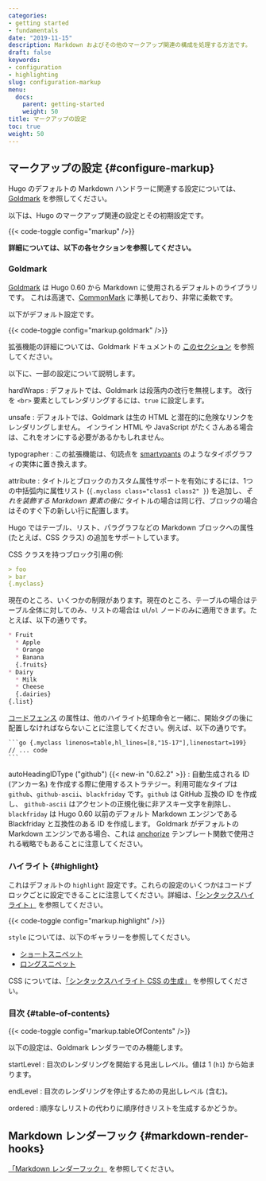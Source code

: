 ```yaml
---
categories:
- getting started
- fundamentals
date: "2019-11-15"
description: Markdown およびその他のマークアップ関連の構成を処理する方法です。
draft: false
keywords:
- configuration
- highlighting
slug: configuration-markup
menu:
  docs:
    parent: getting-started
    weight: 50
title: マークアップの設定
toc: true
weight: 50
---
```


## マークアップの設定 {#configure-markup}

Hugo のデフォルトの Markdown ハンドラーに関連する設定については、[Goldmark](#goldmark) を参照してください。

以下は、Hugo のマークアップ関連の設定とその初期設定です。

{{< code-toggle config="markup" />}}

**詳細については、以下の各セクションを参照してください。**

### Goldmark

[Goldmark](https://github.com/yuin/goldmark/) は Hugo 0.60 から Markdown に使用されるデフォルトのライブラリです。 これは高速で、[CommonMark](https://spec.commonmark.org/0.29/) に準拠しており、非常に柔軟です。

以下がデフォルト設定です。

{{< code-toggle config="markup.goldmark" />}}

拡張機能の詳細については、Goldmark ドキュメントの [このセクション](https://github.com/yuin/goldmark/#built-in-extensions) を参照してください。

以下に、一部の設定について説明します。

hardWraps
: デフォルトでは、Goldmark は段落内の改行を無視します。 改行を `<br>` 要素としてレンダリングするには、`true` に設定します。

unsafe
: デフォルトでは、Goldmark は生の HTML と潜在的に危険なリンクをレンダリングしません。 インライン HTML や JavaScript がたくさんある場合は、これをオンにする必要があるかもしれません。

typographer
: この拡張機能は、句読点を [smartypants](https://daringfireball.net/projects/smartypants/) のようなタイポグラフィの実体に置き換えます。

attribute
: タイトルとブロックのカスタム属性サポートを有効にするには、1つの中括弧内に属性リスト (`{.myclass class="class1 class2" }`) を追加し、_それを装飾する Markdown 要素の後に_ タイトルの場合は同じ行、ブロックの場合はそのすぐ下の新しい行に配置します。

Hugo ではテーブル、リスト、パラグラフなどの Markdown ブロックへの属性 (たとえば、CSS クラス) の追加をサポートしています。

CSS クラスを持つブロック引用の例:

```md
> foo
> bar
{.myclass}
```

現在のところ、いくつかの制限があります。現在のところ、テーブルの場合はテーブル全体に対してのみ、リストの場合は `ul`/`ol` ノードのみに適用できます。たとえば、以下の通りです。

```md
* Fruit
  * Apple
  * Orange
  * Banana
  {.fruits}
* Dairy
  * Milk
  * Cheese
  {.dairies}
{.list}
```

[コードフェンス](/content-management/syntax-highlighting/#highlighting-in-code-fences) の属性は、他のハイライト処理命令と一緒に、開始タグの後に配置しなければならないことに注意してください。例えば、以下の通りです。

````txt
```go {.myclass linenos=table,hl_lines=[8,"15-17"],linenostart=199}
// ... code
```
````

autoHeadingIDType ("github") {{< new-in "0.62.2" >}}
: 自動生成される ID (アンカー名) を作成する際に使用するストラテジー。利用可能なタイプは `github`、`github-ascii`、`blackfriday` です。`github` は GitHub 互換の ID を作成し、 `github-ascii` はアクセントの正規化後に非アスキー文字を削除し、`blackfriday` は Hugo 0.60 以前のデフォルト Markdown エンジンである Blackfriday と互換性のある ID を作成します。 Goldmark がデフォルトの Markdown エンジンである場合、これは [anchorize](/function/anchorize/) テンプレート関数で使用される戦略でもあることに注意してください。

### ハイライト {#highlight}

これはデフォルトの `highlight` 設定です。これらの設定のいくつかはコードブロックごとに設定できることに注意してください。詳細は、[「シンタックスハイライト」](/content-management/syntax-highlighting/) を参照してください。

{{< code-toggle config="markup.highlight" />}}

`style` については、以下のギャラリーを参照してください。

* [ショートスニペット](https://xyproto.github.io/splash/docs/all.html)
* [ロングスニペット](https://xyproto.github.io/splash/docs/longer/all.html)

CSS については、[「シンタックスハイライト CSS の生成」](/content-management/syntax-highlighting/#generate-syntax-highlighter-css) を参照してください。

### 目次 {#table-of-contents}

{{< code-toggle config="markup.tableOfContents" />}}

以下の設定は、Goldmark レンダラーでのみ機能します。

startLevel
: 目次のレンダリングを開始する見出しレベル。値は 1 (`h1`) から始まります。

endLevel
: 目次のレンダリングを停止するための見出しレベル (含む)。

ordered
: 順序なしリストの代わりに順序付きリストを生成するかどうか。

## Markdown レンダーフック {#markdown-render-hooks}

[「Markdown レンダーフック」](/templates/render-hooks/) を参照してください。

